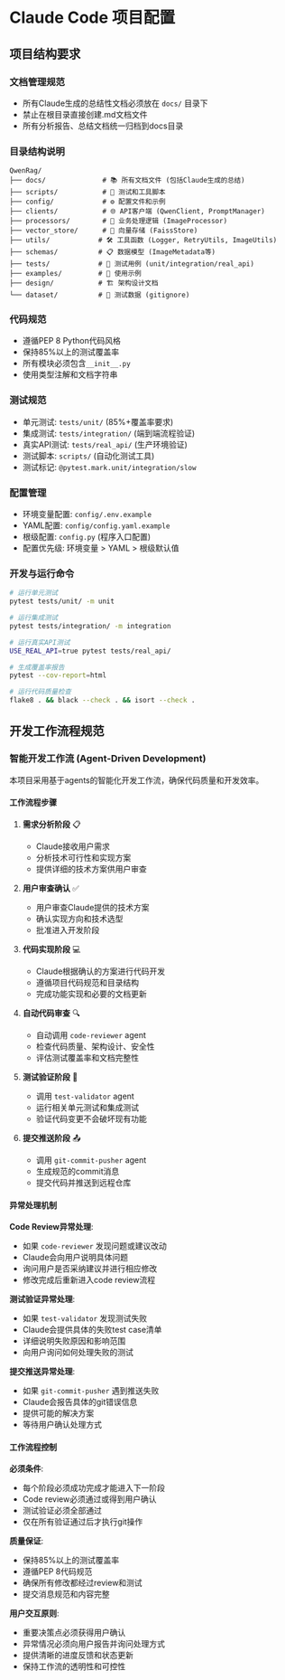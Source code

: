 # Claude Code 项目配置

## 项目结构要求

### 文档管理规范
- 所有Claude生成的总结性文档必须放在 `docs/` 目录下
- 禁止在根目录直接创建.md文档文件
- 所有分析报告、总结文档统一归档到docs目录

### 目录结构说明
```
QwenRag/
├── docs/              # 📚 所有文档文件 (包括Claude生成的总结)
├── scripts/           # 🔧 测试和工具脚本  
├── config/            # ⚙️ 配置文件和示例
├── clients/           # 🌐 API客户端 (QwenClient, PromptManager)
├── processors/        # 🔄 业务处理逻辑 (ImageProcessor)
├── vector_store/      # 💾 向量存储 (FaissStore)
├── utils/            # 🛠️ 工具函数 (Logger, RetryUtils, ImageUtils)
├── schemas/          # 📋 数据模型 (ImageMetadata等)
├── tests/            # 🧪 测试用例 (unit/integration/real_api)
├── examples/         # 📖 使用示例
├── design/           # 🏗️ 架构设计文档
└── dataset/          # 📸 测试数据 (gitignore)
```

### 代码规范
- 遵循PEP 8 Python代码风格
- 保持85%以上的测试覆盖率
- 所有模块必须包含`__init__.py`
- 使用类型注解和文档字符串

### 测试规范
- 单元测试: `tests/unit/` (85%+覆盖率要求)
- 集成测试: `tests/integration/` (端到端流程验证)
- 真实API测试: `tests/real_api/` (生产环境验证)
- 测试脚本: `scripts/` (自动化测试工具)
- 测试标记: `@pytest.mark.unit/integration/slow`

### 配置管理
- 环境变量配置: `config/.env.example`
- YAML配置: `config/config.yaml.example`
- 根级配置: `config.py` (程序入口配置)
- 配置优先级: 环境变量 > YAML > 根级默认值

### 开发与运行命令
```bash
# 运行单元测试
pytest tests/unit/ -m unit

# 运行集成测试  
pytest tests/integration/ -m integration

# 运行真实API测试
USE_REAL_API=true pytest tests/real_api/

# 生成覆盖率报告
pytest --cov-report=html

# 运行代码质量检查
flake8 . && black --check . && isort --check .
```

## 开发工作流程规范

### 智能开发工作流 (Agent-Driven Development)

本项目采用基于agents的智能化开发工作流，确保代码质量和开发效率。

#### 工作流程步骤

1. **需求分析阶段** 📋
   - Claude接收用户需求
   - 分析技术可行性和实现方案
   - 提供详细的技术方案供用户审查

2. **用户审查确认** ✅
   - 用户审查Claude提供的技术方案
   - 确认实现方向和技术选型
   - 批准进入开发阶段

3. **代码实现阶段** 💻
   - Claude根据确认的方案进行代码开发
   - 遵循项目代码规范和目录结构
   - 完成功能实现和必要的文档更新

4. **自动代码审查** 🔍
   - 自动调用 `code-reviewer` agent
   - 检查代码质量、架构设计、安全性
   - 评估测试覆盖率和文档完整性

5. **测试验证阶段** 🧪
   - 调用 `test-validator` agent
   - 运行相关单元测试和集成测试
   - 验证代码变更不会破坏现有功能

6. **提交推送阶段** 📤
   - 调用 `git-commit-pusher` agent
   - 生成规范的commit消息
   - 提交代码并推送到远程仓库

#### 异常处理机制

**Code Review异常处理**:
- 如果 `code-reviewer` 发现问题或建议改动
- Claude会向用户说明具体问题
- 询问用户是否采纳建议并进行相应修改
- 修改完成后重新进入code review流程

**测试验证异常处理**:
- 如果 `test-validator` 发现测试失败
- Claude会提供具体的失败test case清单
- 详细说明失败原因和影响范围
- 向用户询问如何处理失败的测试

**提交推送异常处理**:
- 如果 `git-commit-pusher` 遇到推送失败
- Claude会报告具体的git错误信息
- 提供可能的解决方案
- 等待用户确认处理方式

#### 工作流程控制

**必须条件**:
- 每个阶段必须成功完成才能进入下一阶段
- Code review必须通过或得到用户确认
- 测试验证必须全部通过
- 仅在所有验证通过后才执行git操作

**质量保证**:
- 保持85%以上的测试覆盖率
- 遵循PEP 8代码规范
- 确保所有修改都经过review和测试
- 提交消息规范和内容完整

**用户交互原则**:
- 重要决策点必须获得用户确认
- 异常情况必须向用户报告并询问处理方式
- 提供清晰的进度反馈和状态更新
- 保持工作流的透明性和可控性